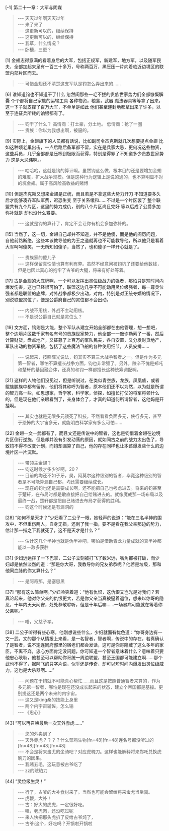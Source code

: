 
[-1] 第二十一章：大军与阴谋
>--- 天天过年啊天天过年<br>
>--- 来了来了<br>
>--- 这更新可以的，继续保持<br>
>--- 这更新可以的，继续保持<br>
>--- 我草，什么情况？<br>
>--- 卧槽，三更？<br>

[1] 金翅志得意满的看着身后的大军，包括正规军，新建军，地方军，以及随军民夫，全部加起来足有一百三十多万，号称两百万，黑压压一片向着临近边境区的联盟内部片区而去。
>--- 可惜金翅还不清楚这支军队是钧怎么弄出来的……<br>

[6] 谁知道钧也不知道干了什么 忽然间那些一毛不拔的贵族世家势力们全部慷慨解囊 个个都将自己家族的运输工具 各种物资，粮食，武器 魔法器具等等拿了出来，这一下子就支撑了百万大军，不单单是如此 他们甚至连封地都拿出来了许多，以至于连征兵所耗的饷银都有了。
>--- 钧干了什么？
高情商：打土豪，分土地。
低情商：抢了一圈<br>
>--- 贵族：你以为我想出啊，被逼的。<br>

[9] 实际上，金翅旗下的人员都有话说，比如副司令杰克斯就几次想要提点金翅 比如这种顷老巢出击，一点后路后备军都不留，实在是兵家大忌，更何况这些物资，这些兵员，几乎全部都是压榨到极限而获得，特别是得罪了不知道多少贵族世家势力 这是大忌讳啊。。
>--- 哈哈哈，这就是钧的算计啊。虽然钧这么做，根本目的还是要增加金翅的难度，扩大战争规模。但是这种行为逻辑上是说的通的，也不算明显不对的坑金翅。属于高风险高收益的赌博<br>

[10] 但是杰克斯又想来金翅是正统，而且若是不拿这些大势力开刀 不知道要多久后才能够凑齐军队军费，迟恐生变 至于关系缓和……不过是一个片区罢了 整个联盟共有九个片区，这里的势力成仇，别的八个片区尚且完好 等以后成了公爵多加弥补就是 却也没什么紧要。
>--- 这就是钧的算计了，肯定不会让你有机会多加弥补的。<br>

[15] 当然了，这一切，金翅自己却并不知道，并不是他傻，而是他的阅历问题，自他前路断绝，这些本该教导他的为王之道就再也不可能教导他，所以他只是看着大军呵呵傻笑，一无所知如傻子，当然了，也和傻子一样开心就是了。
>--- 贵族家的傻儿子<br>
>--- 这样保留真性情也算有利有弊。虽然不经意间被钧坑了还要给他数钱，但是也因此真心的抱牢了古爷的大腿，将来有好处等着。<br>

[17] 古是金翅的大底牌啊，一个可以发挥出灵位级战力的强者，那怕只是短时间内爆发伤害，这也已经很可怕了，联盟这边几乎不可能动用灵位级强者，每一尊灵位强者都是联盟的底牌，对外战争都极少出动，对内，特别是对正统夺嫡的情况下，别说联盟灵位了，便是公爵府自己的灵位都不会出动。
>--- 内战不用核，外战不主动用核。<br>
>--- 不是说公爵自己就是灵位么？<br>

[19] 文方面，钧则是大能，整个军队从建立开始全部都在由他管理，想一想吧，整个边境片区数千家有名有号的贵族世家势力，他全部一一敲诈勒索了一番，然后计算财货，盘点地产，又征募了上百万的军队民夫，各自安置，又分发财货地产，军队出动的物资军粮，包括了这些魔法飞船的各种使用细节，人员安排……
>--- 说起来，按照曙光说法，钧其实不算三大战争智者之一。但是作为多元第一智者，哪怕不算擅长战争方面，钧也非常强了。另外，陵辛不愧是郑吒和楚轩的基因融合体，还真的和钧一样都擅长这种统筹调配啊。<br>

[21] 这样的人物他们没见过，但是听说过，在类似青空族，龙族，凤凰族，或者鲲族鹏族中都有留传，他们将其称呼为智者，原本他们还不以为然，以为就是所谓的智力高一些，如思想家，哲学家，科学家，侦探，如擅长打仗的将军将领什么的，但是现在他们亲眼看到了，亲身体会了，才真的知道何所谓智者，这他妈是开挂啊。
>--- 其实也就是无限多元锁死了科技，不然看看负面多元，侠行多元，甚至于恐怖的大宇宙多元，就能明白科学家有多么可怕……<br>

[22] 金翅一文一武都有了，而且文还是传说中的智者，这也是钧借着金翅在边境片区倒行逆施，但是却并没有引发动荡的原因，就如同古之前的战力太出色了，导致钧不得不改变计划，而钧却漏算了自己，他的存在同样也让本该爆发些什么的边境片区一片沉默。
>--- 带领主金翅？<br>
>--- 钧这时候才多少岁啊，20？<br>
>--- 目前的均还不如子牙，昊，阿莫尔这种级别的智者，毕竟这种级别的智者是不可能算漏自己都，均还需要继续成长。<br>
>--- 现在的钧也还是需要成长啊，还不能把自己也考虑进去。将来的钧甚至于楚轩，在布局时都是敢直接把自己给赌进去的。就像魔戒那一场布局以及最终一战，楚轩都是把自己赌进去布局才获得的胜利。<br>
>--- 钧这个时候还是有漏洞的<br>

[28] “如何不是天才？”少妇看了二公子一眼，她轻声的说道：“能在三名半神的围攻中，不但重伤两人，自身无损，还刺了我一指，要不是看在我父亲那边的势力，估计那一指之下我就死了，这不是天才是什么？”
>--- 估计这几个半神也就是伪半神吧，哪怕是借助青龙力量成就的真半神都能以一敌多获胜<br>

[31] 少妇远远挥了一下巴掌，二公子立刻被打飞了数米远，嘴角都被打破，而少妇却是依然淡然的道：“那是你大哥，我教导你的兄友弟恭呢？他若是垃圾，那和他同血脉的你又算什么？”
>--- 是阿奇那，是塞思黑<br>

[37] “那有这么简单啊。”少妇冷笑着道：“他有仇恨，这仇恨又岂光是对我们？若真论起来，他对你父亲的仇恨更大，若是你父亲当真被逼着退位，想来以你哥的隐忍，十年内天天问安，处处恭敬聆听，但是十年后嘛……一场暴病可能就在等着你父亲呢。”
>--- 唔，父慈子孝。<br>

[38] 二公子听得有些心寒，他刚想说些什么，少妇就面有忧色道：“你哥身边有一文一武，文的那个从情报上来看，是一名智者，智者啊，传说中的存在，若真确认了是智者，说不定连同府邸里的宿老们都会发话，这可是你哥隐藏了这么多年的家臣，不离不弃，忠心方面肯定没问题，你可知道一个智者意味着什么？意味着只要他忠心耿耿，他甚至可以帮助你哥统一周边联盟，甚至王国都可能建立啊……那个武也不得了，据阿飞的只字片语，似乎还是传奇，却可以短时间内爆发出灵位级威力，这也是大杀器啊……”
>--- 问题在于钧就不可能真心帮忙……而且这是按照普通智者来算的，作为多元第一智者，哪怕是现在还没成长起来的状态，建立个帝国都是基操。更别提这还是两个未来的内宇宙。<br>
>--- 这又是king桑的技能上身里<br>
>--- 两个内宇宙辅佐，怎么输<br>
>--- 《忠心》<br>

[43] “可以再召唤最后一次天外赤虎……”
>--- 您的外卖到了<br>
>--- 天外赤虎？？？？什么菜鸡生物[fn=48][fn=48]连名号都没听过的 [fn=48][fn=48][fn=48]<br>
>--- 不会是将来蚩尤的坐骑吧？对应虎魄刀。这样也能解释将来郑吒兑换虎魄刀的因果。<br>
>--- 我赌五毛，这玩意被古爷吃了<br>
>--- zz的琥珀刀<br>

[44] “灵位级生灵！”
>--- 行了，古爷的大补食材来了。当然也可能会留给将来蚩尤当坐骑。<br>
>--- 虎鞭，大补！<br>
>--- 古：好大的虎虎，一定很好吃。<br>
>--- 哇，老虎肉，还没吃过呢<br>
>--- 来人快把那头虎扒了皮给古爷炖了，<br>
>--- 古爷:这个，好吃吗？开锅啦开锅啦<br>
